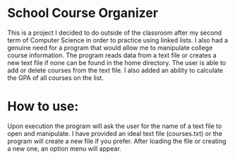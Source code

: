 # School Course Organizer 

This is a project I decided to do outside of the classroom after my second
term of Computer Science in order to practice using linked lists. I also had 
a genuine need for a program that would allow me to manipulate college course 
information. The program reads data from a text file or creates a new text file 
if none can be found in the home directory. The user is able to add or delete 
courses from the text file. I also added an ability to calculate the GPA of all 
courses on the list.

# How to use:

Upon execution the program will ask the user for the name of a text file to open 
and manipulate. I have provided an ideal text file (courses.txt) or the program will
create a new file if you prefer. After loading the file or creating a new one, an 
option menu will appear.
